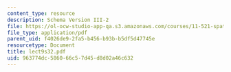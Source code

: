 ```yaml
---
content_type: resource
description: Schema Version III-2
file: https://ol-ocw-studio-app-qa.s3.amazonaws.com/courses/11-521-spatial-database-management-and-advanced-geographic-information-systems-spring-2003/963774dc586066c57d45d8d02a46c632_lect9s32.pdf
file_type: application/pdf
parent_uid: f4026de9-2fa5-b456-b93b-b5df5d47745e
resourcetype: Document
title: lect9s32.pdf
uid: 963774dc-5860-66c5-7d45-d8d02a46c632
---
```

